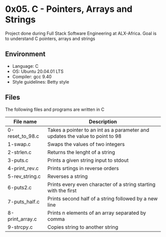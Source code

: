 # 0x05. C - Pointers, Arrays and Strings
Project done during Full Stack Software Engineering at ALX-Africa. Goal is to understand C pointers, arrays and strings

## Environment
* Language: C
* OS: Ubuntu 20.04.01 LTS
* Compiler: gcc 9.40
* Style guidelines: Betty style

## Files
The following files and programs are written in C

File name | Description
 --- | ---
 0-reset_to_98.c | Takes a pointer to an int as a parameter and updates the value to point to 98
 1-swap.c | Swaps the values of two integers
 2-strlen.c | Returns the lenght of a string
 3-puts.c | Prints a given string input to stdout
 4-print_rev.c | Prints srtings in reverse orders
 5-rev_string.c | Reverses a string
 6-puts2.c | Prints every even character of a string starting with the first
 7-puts_half.c | Prints second half of a string followed by a new line
 8-print_array.c | Prints n elements of an array separated by comma
 9-strcpy.c | Copies string to another string
